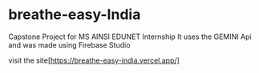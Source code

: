 # breathe-easy-India

Capstone Project for MS AINSI EDUNET Internship
It uses the GEMINI Api and was made using Firebase Studio

visit the site[https://breathe-easy-india.vercel.app/]

